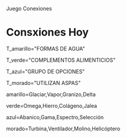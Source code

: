 Juego Conexiones
# Consxiones Hoy #

T_amarillo="FORMAS DE AGUA"

T_verde="COMPLEMENTOS ALIMENTICIOS"

T_azul="GRUPO DE OPCIONES"

T_morado="UTILIZAN ASPAS"

amarillo=Glaciar,Vapor,Granizo,Delta

verde=Omega,Hierro,Colágeno,Jalea

azul=Abanico,Gama,Espectro,Selección

morado=Turbina,Ventilador,Molino,Helicóptero